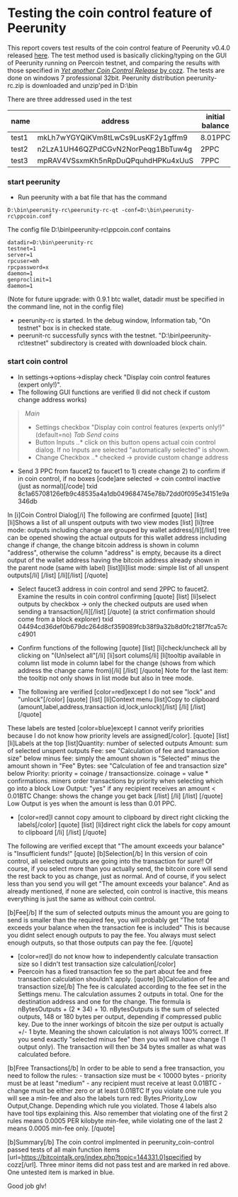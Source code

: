 Testing the coin control feature of Peerunity
===================================================

This report covers test results of the coin control feature of Peerunity v0.4.0 released [here](http://www.peercointalk.org/index.php?topic=2648.msg23426#msg23426). The test method used is basically clicking/typing on the GUI of Peerunity running on Peercoin testnet, and comparing the results with those specified in [_Yet another Coin Control Release_ by cozz](https://bitcointalk.org/index.php?topic=144331.0). The tests are done on windows 7 professional 32bit. Peerunity distribution peerunity-rc.zip is downloaded and unzip'ped in D:\bin

There are three addressed used in the test 

   | name | address | initial balance |
   | ----- | --------- | ---------------- |
   | test1 | mkLh7wYGYQiKVm8tLwCs9LusKF2y1gffm9 | 8.01PPC |
   | test2 | n2LzA1UH46QZPdCGvN2NorPeqg1BbTuw4g | 2PPC |
   | test3 | mpRAV4VSsxmKh5nRpDuQPquhdHPKu4xUuS | 7PPC |

### start peerunity

* Run peerunity with a bat file that has the command
```
D:\bin\peerunity-rc\peerunity-rc-qt -conf=D:\bin\peerunity-rc\ppcoin.conf
```
The config file D:\bin\peerunity-rc\ppcoin.conf contains
```
datadir=D:\bin\peerunity-rc
testnet=1
server=1
rpcuser=mh
rpcpassword=x
daemon=1
genproclimit=1
daemon=1
```
(Note for future upgrade: with 0.9.1 btc wallet, datadir must be specified in the command line, not in the config file)

* peerunity-rc is started. In the debug window, Information tab, "On testnet" box is in checked state. 
* peerunit-rc successfully syncs with the testnet. "D:\bin\peerunity-rc\testnet" subdirectory is created with downloaded block chain.

### start coin control

* In settings->options->display check "Display coin control features (expert only!)".
* The following GUI functions are verified (I did not check if custom change address works)

> _Main_
>   * Settings checkbox "Display coin control features (experts only!)" (default=no)
> _Tab Send coins_
>   * Button Inputs 
>     ..* click on this button opens actual coin control dialog. If no Inputs are selected "automatically selected" is shown.
>   * Change Checkbox
>     ..* checked -> provide custom change address


* Send 3 PPC from faucet2 to faucet1 to 1) create change 2) to confirm if in coin control, if no boxes
[code]are selected -> coin control inactive (just as normal)[/code]
txid 8c1a65708126efb9c48535a4a1db049684745e78b72dd0f095e34151e9a346db

In [i]Coin Control Dialog[/i] The following are confirmed
[quote]
[list]
[li]Shows a list of all unspent outputs with two view modes
[list]
    [li]tree mode: outputs including change are grouped by wallet address[/li][/list]
        tree can be opened showing the actual outputs for this wallet address including change
        if change, the change bitcoin address is shown in column "address", otherwise the column "address" is empty, because its a direct output of the wallet address having the bitcoin address already shown in the parent node (same with label)
    [list][li]list mode: simple list of all unspent outputs[/li]
[/list]
[/li][/list]
[/quote]

* Select faucet3 address in coin control and send 2PPC to faucet2. Examine the results in coin control confirming 
[quote]
[list]
[li]select outputs by checkbox -> only the checked outputs are used when sending a transaction[/li][/list]
[/quote]
(a strict confirmation should come from a block explorer) txid 04494cd36def0b679dc264d8cf359089fcb38f9a32b8d0fc218f7fca57cc4901

* Confirm functions of the following
[quote]
[list]
[li]check/uncheck all by clicking on "(Un)select all"[/li]
[li]sort colums[/li]
[li]tooltip available in column list mode in column label for the change (shows from which address the change came from)[/li]
[/list]
[/quote]
Note for the last item: the tooltip not only shows in list mode but also in tree mode.

* The following are verified [color=red]except I do not see "lock" and "unlock"[/color]
[quote]
[list]
[li]Context menu
[list]Copy to clipboard (amount,label,address,transaction id,lock,unlock)[/list]
[/li]
[/list]
[/quote]

These labels are tested [color=blue]except I cannot verify priorities because I do not know how priority levels are assigned[/color]. 
[quote]
[list]
[li]Labels at the top
[list]Quantity: number of selected outputs
Amount: sum of selected unspent outputs
Fee:   see "Calculation of fee and transaction size" below
minus fee: simply the amount shown is "Selected" minus the amount shown in "Fee"
Bytes: see "Calculation of fee and transaction size" below
Priority: priority = coinage / transactionsize. coinage = value * confirmations.  miners order transactions by priority when selecting which go into a block
Low Output: "yes" if any recipient receives an amount < 0.01BTC
Change: shows the change you get back
[/list]
[/li]
[/list]
[/quote]
Low Output is yes when the amount is less than 0.01 PPC.

* [color=red]I cannot copy amount to clipboard by direct right clicking the labels[/color]
[quote]
[list]
[li]direct right click the labels for copy amount to clipboard
[/li]
[/list]
[/quote]

The following are verified except that "The amount exceeds your balance" is "Insufficient funds!"
[quote]
[b]Selection[/b]
In this version of coin control, all selected outputs are going into the transaction for sure!!
Of course, if you select more than you actually send, the bitcoin core will send the rest back to you as change, just as normal.
And of course, if you select less than you send you will get "The amount exceeds your balance".
And as already mentioned, if none are selected, coin control is inactive, this means everything is just the same as without coin control.

[b]Fee[/b]
If the sum of selected outputs minus the amount you are going to send is smaller than the required fee, you will probably get
"The total exceeds your balance when the transaction fee is included"
This is because you didnt select enough outputs to pay the fee.
You always must select enough outputs, so that those outputs can pay the fee.
[/quote]

* [color=red]I do not know how to independently calculate transaction size so I didn't test transaction size calculation[/color]
* Peercoin has a fixed transaction fee so the part about fee and free transaction calculation shouldn't apply.
[quote]
[b]Calculation of fee and transaction size[/b]
The fee is calculated according to the fee set in the Settings menu.
The calculation assumes 2 outputs in total. One for the destination address and one for the change.
The formula is nBytesOutputs + (2 * 34) + 10. nBytesOutputs is the sum of selected outputs, 148 or 180 bytes per output, depending if compressed public key.
Due to the inner workings of bitcoin the size per output is actually +/- 1 byte. Meaning the shown calculation is not always 100% correct.
If you send exactly "selected minus fee" then you will not have change (1 output only). The transaction will then be 34 bytes smaller as what was calculated before.

[b]Free Transactions[/b]
In order to be able to send a free transaction, you need to follow the rules:
     - transaction size must be < 10000 bytes
     - priority must be at least "medium"
     - any recipient must receive at least 0.01BTC
     - change must be either zero or at least 0.01BTC
  If you violate one rule you will see a min-fee and also the labels turn red:
  Bytes.Priority,Low Output,Change. Depending which rule you violated.
  Those 4 labels also have tool tips explaining this.
  Also remember that violating one of the first 2 rules means 0.0005 PER kilobyte min-fee,
  while violating one of the last 2 means 0.0005 min-fee only.
[/quote]

[b]Summary[/b]
The coin control implmented in peerunity_coin-control passed tests of all main function items [url=https://bitcointalk.org/index.php?topic=144331.0]specified by cozz[/url]. Three minor items did not pass test and are marked in red above. One untested item is marked in blue.

Good job glv!

